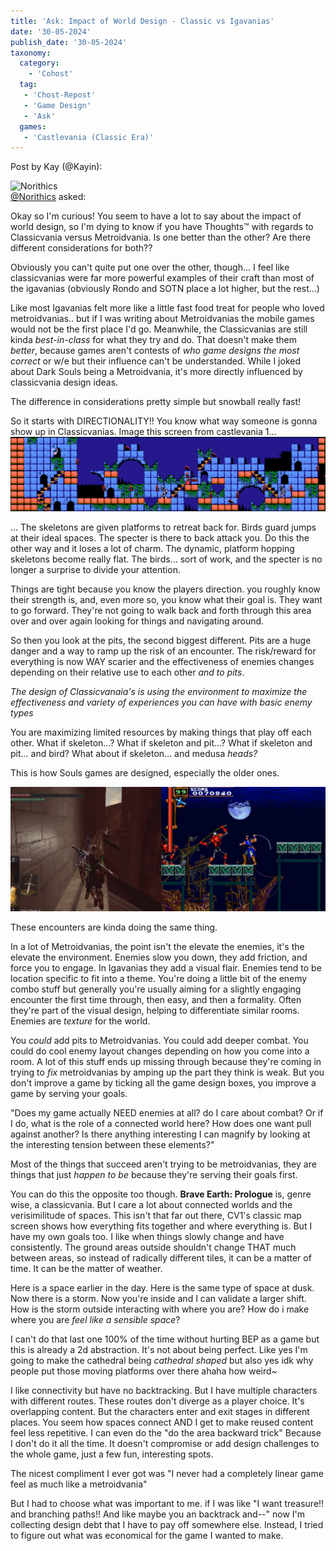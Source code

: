 ```yaml
---
title: 'Ask: Impact of World Design - Classic vs Igavanias'
date: '30-05-2024'
publish_date: '30-05-2024'
taxonomy:
  category:
    - 'Cohost'
  tag:
   - 'Chost-Repost'
   - 'Game Design'
   - 'Ask'
  games:
   - 'Castlevania (Classic Era)'
---
```


<script type="module" src="/etc/cohost-wc.js"></script>
<link rel="stylesheet" href="/etc/cohost-wc.css" /> 

<cohost-post avatarsrc="/etc/icons/kayin.png" avatarshape="circle" comments="2" displayname="Kay" handle="Kayin" originalurl="https://cohost.org/Kayin/post/6191405-obviously-you-can-t" publishedat="2024-05-31T01:23:12.636Z" tags=""><noscript>Post by Kay (@Kayin): </noscript><div data-askid="1113969686711633857" class="co-embedded-ask m-3 grid grid-cols-[2rem_1fr] grid-rows-[2rem_1fr] gap-x-3 gap-y-2 rounded-lg border p-3"><div class="flex-0 mask relative aspect-square col-start-1 row-start-1 h-8 w-8"><img src="/etc/icons/norithics.png?dpr=2&amp;width=80&amp;height=80&amp;fit=cover&amp;auto=webp" class="mask mask-squircle h-full w-full object-cover" alt="Norithics"></div><span class="co-attribution col-start-2 row-start-1 align-middle leading-8"><a class="font-bold hover:underline" href="https://cohost.org/Norithics" tabindex="0">@Norithics</a> asked: </span><div class="co-prose prose col-start-2 row-start-2"><p>Okay so I'm curious! You seem to have a lot to say about the impact of world design, so I'm dying to know if you have Thoughts™ with regards to Classicvania versus Metroidvania. Is one better than the other? Are there different considerations for both??</p></div></div></cohost-post>

Obviously you can't quite put one over the other, though... I feel like classicvanias were far more powerful examples of their craft than most of the igavanias (obviously Rondo and SOTN place a lot higher, but the rest...)

Like most Igavanias felt more like a little fast food treat for people who loved metroidvanias.. but if I was writing about Metroidvanias the mobile games would not be the first place I'd go. Meanwhile, the Classicvanias are still kinda *best-in-class* for what they try and do. That doesn't make them *better*, because games aren't contests of *who game designs the most correct* or w/e but their influence can't be understanded. While I joked about Dark Souls being a Metroidvania, it's more directly influenced by classicvania design ideas.

The difference in considerations pretty simple but snowball really fast!

So it starts with DIRECTIONALITY!! You know what way someone is gonna show up in Classicvanias. Image this screen from castlevania 1...
![](cv1.png?lightbox)

... The skeletons are given platforms to retreat back for. Birds guard jumps at their ideal spaces. The specter is there to back attack you. Do this the other way and it loses a lot of charm. The dynamic, platform hopping skeletons become really flat. The birds... sort of work, and the specter is no longer a surprise to divide your attention.

Things are tight because you know the players direction. you roughly know their strength is, and, even more so, you know what their goal is. They want to go forward. They're not going to walk back and forth through this area over and over again looking for things and navigating around.

So then you look at the pits, the second biggest different. Pits are a huge danger and a way to ramp up the risk of an encounter. The risk/reward for everything is now WAY scarier and the effectiveness of enemies changes depending on their relative use to each other *and to pits*.

*The design of Classicvanaia's is using the environment to maximize the effectiveness and variety of experiences you can have with basic enemy types*

You are maximizing limited resources by making things that play off each other. What if skeleton...? What if skeleton and pit...? What if skeleton and pit... and bird? What about if skeleton... and medusa *heads?*

This is how Souls games are designed, especially the older ones.

![](dsvsrondo.png?lightbox)

These encounters are kinda doing the same thing.

In a lot of Metroidvanias, the point isn't the elevate the enemies, it's the elevate the environment. Enemies slow you down, they add friction, and force you to engage. In Igavanias they add a visual flair. Enemies tend to be location specific to fit into a theme. You're doing a little bit of the enemy combo stuff but generally you're usually aiming for a slightly engaging encounter the first time through, then easy, and then a formality. Often they're part of the visual design, helping to differentiate similar rooms. Enemies are *texture* for the world.

You *could* add pits to Metroidvanias. You could add deeper combat. You could do cool enemy layout changes depending on how you come into a room. A lot of this stuff ends up missing through because they're coming in trying to *fix* metroidvanias by amping up the part they think is weak. But you don't improve a game by ticking all the game design boxes, you improve a game by serving your goals.

"Does my game actually NEED enemies at all? do I care about combat? Or if I do, what is the role of a connected world here? How does one want pull against another? Is there anything interesting I can magnify by looking at the interesting tension between these elements?"

Most of the things that succeed aren't trying to be metroidvanias, they are things that just *happen to be* because they're serving their goals first.

You can do this the opposite too though. **Brave Earth: Prologue** is, genre wise, a classicvania. But I care a lot about connected worlds and the verisimilitude of spaces. This isn't that far out there, CV1's classic map screen shows how everything fits together and where everything is. But I have my own goals too. I like when things slowly change and have consistently. The ground areas outside shouldn't change THAT much between areas, so instead of radically different tiles, it can be a matter of time. It can be the matter of weather. 

Here is a space earlier in the day. Here is the same type of space at dusk. Now there is a storm. Now you're inside and I can validate a larger shift. How is the storm outside interacting with where you are? How do i make where you are *feel like a sensible space*?

I can't do that last one 100% of the time without hurting BEP as a game but this is already a 2d abstraction. It's not about being perfect. Like yes I'm going to make the cathedral being *cathedral shaped* but also yes idk why people put those moving platforms over there ahaha how weird~

I like connectivity but have no backtracking. But I have multiple characters with different routes. These routes don't diverge as a player choice. It's overlapping content. But the characters enter and exit stages in different places. You seem how spaces connect AND I get to make reused content feel less repetitive. I can even do the "do the area backward trick" Because I don't do it all the time. It doesn't compromise or add design challenges to the whole game, just a few fun, interesting spots.

The nicest compliment I ever got was "I never had a completely linear game feel as much like a metroidvania"

But I had to choose what was important to me. if I was like "I want treasure!! and branching paths!! And like maybe you an backtrack and--" now I'm collecting design debt that I have to pay off somewhere else. Instead, I tried to figure out what was economical for the game I wanted to make.